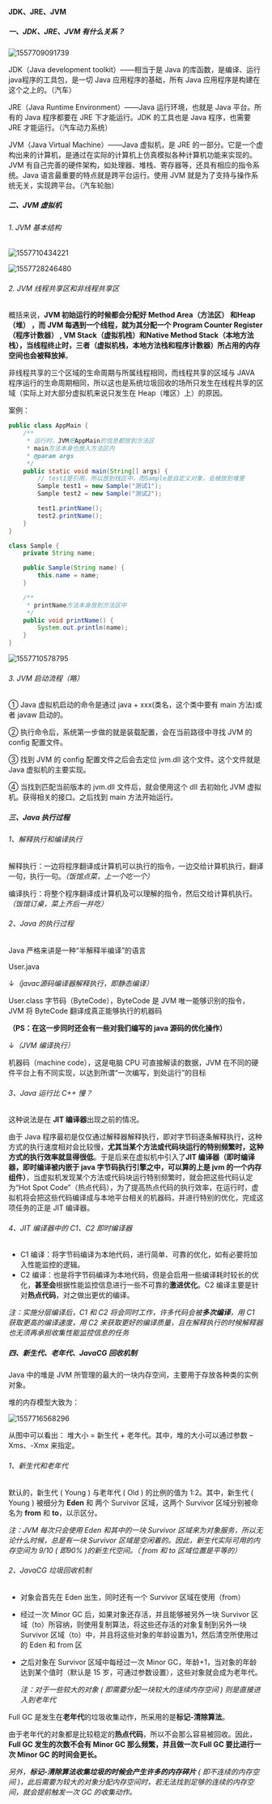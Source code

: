 #### JDK、JRE、JVM

##### 一、JDK、JRE、JVM 有什么关系？

![1557709091739](D:\GitBook\About_Java\Java\assets\1557711983254.png)


JDK（Java development toolkit）——相当于是 Java 的库函数，是编译、运行java程序的工具包，是一切 Java 应用程序的基础，所有 Java 应用程序是构建在这个之上的。（汽车）

JRE（Java Runtime Environment）——Java 运行环境，也就是 Java 平台。所有的 Java 程序都要在 JRE 下才能运行。JDK 的工具也是 Java 程序，也需要 JRE 才能运行。（汽车动力系统）

JVM（Java Virtual Machine）——Java 虚拟机，是 JRE 的一部分。它是一个虚构出来的计算机，是通过在实际的计算机上仿真模拟各种计算机功能来实现的。JVM 有自己完善的硬件架构，如处理器、堆栈、寄存器等，还具有相应的指令系统。Java 语言最重要的特点就是跨平台运行。使用 JVM 就是为了支持与操作系统无关，实现跨平台。（汽车轮胎）

##### 二、JVM 虚拟机

###### 1.  JVM 基本结构

![1557710434221](D:\GitBook\About_Java\Java\assets\b2e6a2272094c3a0.png)

![1557728246480](D:\GitBook\About_Java\Java\assets\2c33c8b5415c6652.png)

###### 2. JVM 线程共享区和非线程共享区 

概括来说，**JVM 初始运行的时候都会分配好 Method Area（方法区） 和Heap（堆） ，而 JVM 每遇到一个线程，就为其分配一个 Program Counter Register（程序计数器） , VM Stack（虚拟机栈）和Native Method Stack（本地方法栈），当线程终止时，三者（虚拟机栈，本地方法栈和程序计数器）所占用的内存空间也会被释放掉**。

非线程共享的三个区域的生命周期与所属线程相同，而线程共享的区域与 JAVA 程序运行的生命周期相同，所以这也是系统垃圾回收的场所只发生在线程共享的区域（实际上对大部分虚拟机来说只发生在 Heap（堆区）上）的原因。

案例：

```java
public class AppMain {
    /**
     * 运行时，JVM把AppMain的信息都放到方法区
     * main方法本身也放入方法区内
     * @param args
     */
    public static void main(String[] args) {
        // test1是引用，所以放到栈区中，而Sample是自定义对象，会被放到堆里
        Sample test1 = new Sample("测试1");
        Sample test2 = new Sample("测试2");

        test1.printName();
        test2.printName();
    }
}

class Sample {
    private String name;

    public Sample(String name) {
        this.name = name;
    }

    /**
     * printName方法本身放到方法区中
     */
    public void printName() {
        System.out.println(name);
    }
}
```

![1557710578795](D:\GitBook\About_Java\Java\assets\1557710578795.png)

###### 3. JVM 启动流程（略）

① Java 虚拟机启动的命令是通过 java + xxx(类名，这个类中要有 main 方法)或者 javaw 启动的。

② 执行命令后，系统第一步做的就是装载配置，会在当前路径中寻找 JVM 的 config 配置文件。

③ 找到 JVM 的 config 配置文件之后会去定位 jvm.dll 这个文件。这个文件就是 Java 虚拟机的主要实现。

④ 当找到匹配当前版本的 jvm.dll 文件后，就会使用这个 dll 去初始化 JVM 虚拟机。获得相关的接口。之后找到 main 方法开始运行。

##### 三、Java 执行过程

###### 1、解释执行和编译执行

解释执行：一边将程序翻译成计算机可以执行的指令，一边交给计算机执行，翻译一句，执行一句。*（饭馆点菜，上一个吃一个）*

编译执行：将整个程序翻译成计算机及可以理解的指令，然后交给计算机执行。*（饭馆订桌，菜上齐后一并吃）*

###### 2、Java 的执行过程

Java 严格来讲是一种“半解释半编译”的语言

User.java

↓*（javac源码编译器解释执行，即静态编译）*

User.class 字节码（ByteCode），ByteCode 是 JVM 唯一能够识别的指令，JVM 将 ByteCode 翻译成真正能够执行的机器码

**（PS：在这一步同时还会有一些对我们编写的 java 源码的优化操作）**

↓*（JVM 编译执行）*

机器码（machine code），这是电脑 CPU 可直接解读的数据，JVM 在不同的硬件平台上有不同实现，以达到所谓“一次编写，到处运行”的目标

###### 3、Java 运行比 C++ 慢？

这种说法是在 **JIT 编译器**出现之前的情况。

由于 Java 程序最初是仅仅通过解释器解释执行，即对字节码逐条解释执行，这种方式的执行速度相对会比较慢，**尤其当某个方法或代码块运行的特别频繁时，这种方式的执行效率就显得很低**。于是后来在虚拟机中引入了**JIT 编译器（即时编译器，即时编译被内嵌于 java 字节码执行引擎之中，可以算的上是 jvm 的一个内存组件）**，当虚拟机发现某个方法或代码块运行特别频繁时，就会把这些代码认定为“Hot Spot Code”（热点代码），为了提高热点代码的执行效率，在运行时，虚拟机将会把这些代码编译成与本地平台相关的机器码，并进行特别的优化，完成这项任务的正是 JIT 编译器。

###### 4、JIT 编译器中的 C1、C2 即时编译器

* C1 编译：将字节码编译为本地代码，进行简单、可靠的优化，如有必要将加入性能监控的逻辑。
* C2 编译：也是将字节码编译为本地代码，但是会启用一些编译耗时较长的优化，**甚至会**根据性能监控信息进行一些不可靠的**激进优化**。C2 编译主要是针对**热点代码**，对之做出更优的编译。

*注：实施分层编译后，C1 和 C2 将会同时工作，许多代码会被**多次编译**，用 C1 获取更高的编译速度，用 C2 来获取更好的编译质量，且在解释执行的时候解释器也无须再承担收集性能监控信息的任务*

##### 四、新生代、老年代、JavaCG 回收机制

Java 中的堆是 JVM 所管理的最大的一块内存空间，主要用于存放各种类的实例对象。

堆的内存模型大致为：

![1557716568296](D:\GitBook\About_Java\Java\assets\1557716568296.png)

从图中可以看出： 堆大小 = 新生代 + 老年代。其中，堆的大小可以通过参数 –Xms、-Xmx 来指定。

###### 1、新生代和老年代

默认的，新生代 ( Young ) 与老年代 ( Old ) 的比例的值为 1:2。其中，新生代 ( Young ) 被细分为 **Eden** 和 两个 Survivor 区域，这两个 Survivor 区域分别被命名为 **from** 和 **to**，以示区分。

*注：JVM 每次只会使用 Eden 和其中的一块 Survivor 区域来为对象服务，所以无论什么时候，总是有一块 Survivor 区域是空闲着的。因此，新生代实际可用的内存空间为 9/10 ( 即90% )的新生代空间。（ from 和 to 区域位置是平等的）*

###### 2、JavaCG 垃圾回收机制

* 对象会首先在 Eden 出生，同时还有一个 Survivor 区域在使用（from）

* 经过一次 Minor GC 后，如果对象还存活，并且能够被另外一块 Survivor 区域（to）所容纳，则使用复制算法，将这些还存活的对象复制到另外一块 Survivor 区域（to）中，并且将这些对象的年龄设置为1，然后清空所使用过的 Eden 和 from 区

* 之后对象在 Survivor 区域中每经过一次 Minor GC，年龄+1，当对象的年龄达到某个值时（默认是 15 岁，可通过参数设置），这些对象就会成为老年代。

  *注：对于一些较大的对象 ( 即需要分配一块较大的连续内存空间 ) 则是直接进入到老年代*

Full GC 是发生在**老年代**的垃圾收集动作，所采用的是**标记-清除算法**。

由于老年代的对象都是比较稳定的**热点代码**，所以不会那么容易被回收。因此，**Full GC 发生的次数不会有 Minor GC 那么频繁，并且做一次 Full GC 要比进行一次 Minor GC 的时间会更长。**

*另外，**标记-清除算法收集垃圾的时候会产生许多的内存碎片** ( 即不连续的内存空间 )，此后需要为较大的对象分配内存空间时，若无法找到足够的连续的内存空间，就会提前触发一次 GC 的收集动作。*